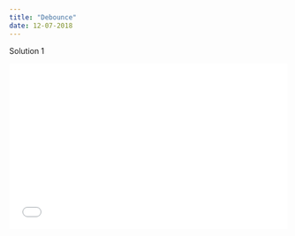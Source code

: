 ```yaml
---
title: "Debounce"
date: 12-07-2018
---
```


Solution 1

<iframe width="100%" height="300" src="//jsfiddle.net/ozywuli/kLs6zfj1/2/embedded/js,result/dark/" allowfullscreen="allowfullscreen" allowpaymentrequest frameborder="0"></iframe>